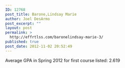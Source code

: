 ```yaml
---
ID: 12768
post_title: Barone,Lindsay Marie
author: Joel DesArmo
post_excerpt: ""
layout: post
permalink: >
  http://effrtlss.com/baronelindsay-marie-3/
published: true
post_date: 2012-11-02 20:52:49
---
```

<p>Average GPA in Spring 2012 for first course listed: 2.619</p>